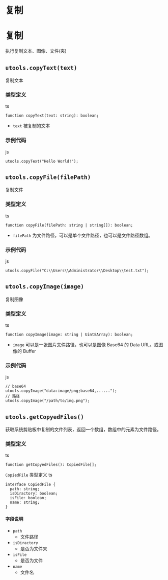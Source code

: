 # 复制

# 复制 ​
执行复制文本、图像、文件(夹)
## `utools.copyText(text)` ​
复制文本
### 类型定义 ​
ts
    
    function copyText(text: string): boolean;
  * `text` 被复制的文本


### 示例代码 ​
js
    
    utools.copyText("Hello World!");
## `utools.copyFile(filePath)` ​
复制文件
### 类型定义 ​
ts
    
    function copyFile(filePath: string | string[]): boolean;
  * `filePath` 为文件路径，可以是单个文件路径，也可以是文件路径数组。


### 示例代码 ​
js
    
    utools.copyFile("C:\\Users\\Administrator\\Desktop\\test.txt");
## `utools.copyImage(image)` ​
复制图像
### 类型定义 ​
ts
    
    function copyImage(image: string | Uint8Array): boolean;
  * `image` 可以是一张图片文件路径，也可以是图像 Base64 的 Data URL。或图像的 Buffer


### 示例代码 ​
js
    
    // base64
    utools.copyImage("data:image/png;base64,......");
    // 路径
    utools.copyImage("/path/to/img.png");
## `utools.getCopyedFiles()` ​
获取系统剪贴板中复制的文件列表，返回一个数组，数组中的元素为文件路径。
### 类型定义 ​
ts
    
    function getCopyedFiles(): CopiedFile[];
`CopiedFile` 类型定义
ts
    
    interface CopiedFile {
      path: string;
      isDiractory: boolean;
      isFile: boolean;
      name: string;
    }
#### 字段说明 ​
  * `path`
    * 文件路径
  * `isDiractory`
    * 是否为文件夹
  * `isFile`
    * 是否为文件
  * `name`
    * 文件名


